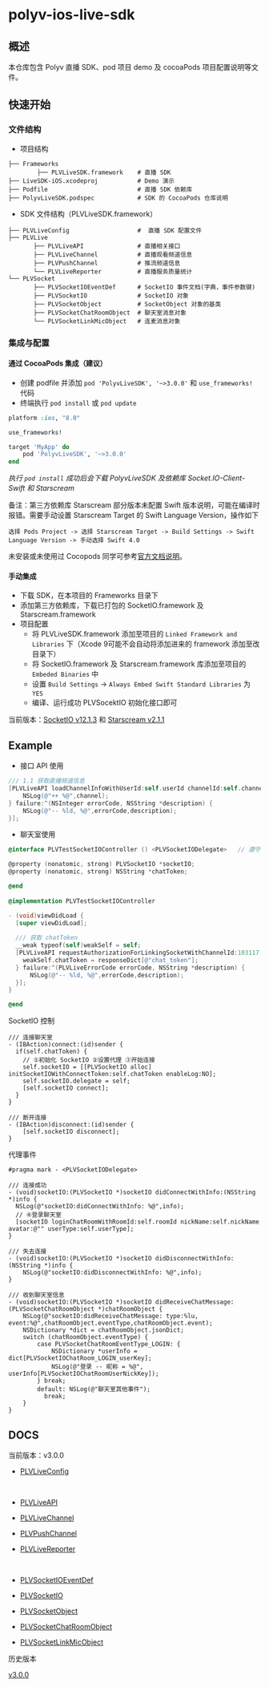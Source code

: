 # polyv-ios-live-sdk



## 概述

本仓库包含 Polyv 直播 SDK、pod 项目 demo 及 cocoaPods 项目配置说明等文件。



## 快速开始

### 文件结构

- 项目结构

```
├── Frameworks
		├── PLVLiveSDK.framework 	# 直播 SDK
├── LiveSDK-iOS.xcodeproj  			# Demo 演示
├── Podfile          				# 直播 SDK 依赖库
├── PolyvLiveSDK.podspec        	# SDK 的 CocoaPods 仓库说明
```

- SDK 文件结构（PLVLiveSDK.framework）

```
├── PLVLiveConfig 					#  直播 SDK 配置文件
├── PLVLive
       ├── PLVLiveAPI 				# 直播相关接口
       ├── PLVLiveChannel  			# 直播观看频道信息
       ├── PLVPushChannel 			# 推流频道信息
       └── PLVLiveReporter   		# 直播服务质量统计
└── PLVSocket
       ├── PLVSocketIOEventDef		# SocketIO 事件文档(字典，事件参数键)
       ├── PLVSocketIO   			# SocketIO 对象
       ├── PLVSocketObject 			# SocketObject 对象的基类
       ├── PLVSocketChatRoomObject	# 聊天室消息对象
       └── PLVSocketLinkMicObject 	# 连麦消息对象
```



### 集成与配置

#### 通过 CocoaPods 集成（建议） 

- 创建 podfile 并添加 `pod 'PolyvLiveSDK', '~>3.0.0'`  和 `use_frameworks!` 代码
- 终端执行 `pod install` 或 `pod update`

```ruby
platform :ios, "8.0"

use_frameworks!

target 'MyApp' do
    pod 'PolyvLiveSDK', '~>3.0.0'
end
```

*执行 `pod install` 成功后会下载 PolyvLiveSDK 及依赖库 Socket.IO-Client-Swift 和 Starscream*



备注：第三方依赖库 Starscream 部分版本未配置 Swift 版本说明，可能在编译时报错。需要手动设置 Starscream Target 的 Swift Language Version，操作如下

```
选择 Pods Project -> 选择 Starscream Target -> Build Settings -> Swift Language Version -> 手动选择 Swift 4.0
```

未安装或未使用过 Cocopods 同学可参考[官方文档说明](http://guides.cocoapods.org/using/using-cocoapods.html)。



#### 手动集成

- 下载 SDK，在本项目的 Frameworks 目录下
- 添加第三方依赖库，下载已打包的 SocketIO.framework 及 Starscream.framework
- 项目配置
  - 将 PLVLiveSDK.framework 添加至项目的 `Linked Framework and Libraries` 下（Xcode 9可能不会自动将添加进来的 framework 添加至改目录下）
  - 将  SocketIO.framework 及 Starscream.framework 库添加至项目的 `Embeded Binaries` 中
  - 设置 `Build Settings` -> `Always Embed Swift Standard Libraries` 为 `YES`
  - 编译、运行成功 PLVSocektIO 初始化接口即可



当前版本：[SocketIO v12.1.3]() 和 [Starscream v2.1.1]()



## Example

- 接口 API 使用

```objective-c
/// 1.1 获取直播频道信息
[PLVLiveAPI loadChannelInfoWithUserId:self.userId channelId:self.channelId completion:^(PLVLiveChannel *channel) {
    NSLog(@"++ %@",channel);
} failure:^(NSInteger errorCode, NSString *description) {
    NSLog(@"-- %ld, %@",errorCode,description);
}];

```

- 聊天室使用

```objective-c
@interface PLVTestSocketIOController () <PLVSocketIODelegate>	// 遵守协议

@property (nonatomic, strong) PLVSocketIO *socketIO;
@property (nonatomic, strong) NSString *chatToken;

@end
  
@implementation PLVTestSocketIOController

- (void)viewDidLoad {
  [super viewDidLoad];
  
  /// 获取 chatToken
  __weak typeof(self)weakSelf = self;
  [PLVLiveAPI requestAuthorizationForLinkingSocketWithChannelId:103117 Appld:@"appId" appSecret:@"appSecret" completion:^(NSDictionary *responseDict) {
	weakSelf.chatToken = responseDict[@"chat_token"];
  } failure:^(PLVLiveErrorCode errorCode, NSString *description) {
      NSLog(@"-- %ld, %@",errorCode,description);
  }];
}

@end
```

SocketIO 控制

```
/// 连接聊天室
- (IBAction)connect:(id)sender {
  if(self.chatToken) {
    // ①初始化 SocketIO ②设置代理 ③开始连接
    self.socketIO = [[PLVSocketIO alloc] initSocketIOWithConnectToken:self.chatToken enableLog:NO];
    self.socketIO.delegate = self;
    [self.socketIO connect];
  }
}

/// 断开连接
- (IBAction)disconnect:(id)sender {
    [self.socketIO disconnect];
}
```

代理事件

```
#pragma mark - <PLVSocketIODelegate>

/// 连接成功
- (void)socketIO:(PLVSocketIO *)socketIO didConnectWithInfo:(NSString *)info {
  NSLog(@"socketIO:didConnectWithInfo: %@",info);
  // ④登录聊天室
  [socketIO loginChatRoomWithRoomId:self.roomId nickName:self.nickName avatar:@"" userType:self.userType];
}

/// 失去连接
- (void)socketIO:(PLVSocketIO *)socketIO didDisconnectWithInfo:(NSString *)info {
    NSLog(@"socketIO:didDisconnectWithInfo: %@",info);
}

/// 收到聊天室信息
- (void)socketIO:(PLVSocketIO *)socketIO didReceiveChatMessage:(PLVSocketChatRoomObject *)chatRoomObject {
    NSLog(@"socketIO:didReceiveChatMessage: type:%lu, event:%@",chatRoomObject.eventType,chatRoomObject.event);
    NSDictionary *dict = chatRoomObject.jsonDict;
    switch (chatRoomObject.eventType) {
        case PLVSocketChatRoomEventType_LOGIN: {
            NSDictionary *userInfo = dict[PLVSocketIOChatRoom_LOGIN_userKey];
            NSLog(@"登录 -- 昵称 = %@", userInfo[PLVSocketIOChatRoomUserNickKey]);
        } break;
        default: NSLog(@"聊天室其他事件");
          break;
    }
}
```



## DOCS

当前版本：v3.0.0

- [PLVLiveConfig](http://repo.polyv.net/ios/livesdk/docs/3.0.0/Classes/PLVLiveConfig.html)

  ​

- [PLVLiveAPI](http://repo.polyv.net/ios/livesdk/docs/3.0.0/Classes/PLVLiveAPI.html)

- [PLVLiveChannel](http://repo.polyv.net/ios/livesdk/docs/3.0.0/Classes/PLVLiveChannel.html)

- [PLVPushChannel](http://repo.polyv.net/ios/livesdk/docs/3.0.0/Classes/PLVPushChannel.html)

- [PLVLiveReporter](http://repo.polyv.net/ios/livesdk/docs/3.0.0/Classes/PLVLiveReporter.html)

  ​



- [PLVSocketIOEventDef](https://github.com/polyv/polyv-ios-live-sdk/blob/master/Frameworks/PLVLiveSDK.framework/Headers/PLVSocketIOEventDef.h)
- [PLVSocketIO](http://repo.polyv.net/ios/livesdk/docs/3.0.0/Classes/PLVSocketIO.html)
- [PLVSocketObject](http://repo.polyv.net/ios/livesdk/docs/3.0.0/Classes/PLVSocketObject.html)
- [PLVSocketChatRoomObject](http://repo.polyv.net/ios/livesdk/docs/3.0.0/Classes/PLVSocketChatRoomObject.html)
- [PLVSocketLinkMicObject](http://repo.polyv.net/ios/livesdk/docs/3.0.0/Classes/PLVSocketLinkMicObject.html)



历史版本

 [v3.0.0](http://repo.polyv.net/ios/livesdk/docs/3.0.0/index.html)